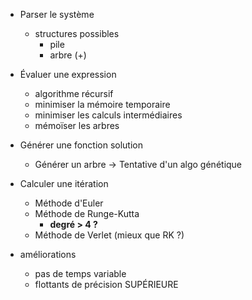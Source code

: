- Parser le système
    - structures possibles
        - pile
        - arbre (+)

- Évaluer une expression
    - algorithme récursif
    - minimiser la mémoire temporaire
    - minimiser les calculs intermédiaires

    * mémoïser les arbres


- Générer une fonction solution
    - Générer un arbre
    -> Tentative d'un algo génétique    


- Calculer une itération
    - Méthode d'Euler
    - Méthode de Runge-Kutta
        - **degré > 4 ?**
    - Méthode de Verlet (mieux que RK ?)

- améliorations
    - pas de temps variable
    - flottants de précision SUPÉRIEURE